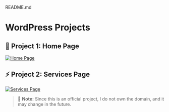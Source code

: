 README.md
# WordPress Projects 

## 🚀 Project 1: Home Page  
[![Home Page](https://raw.githubusercontent.com/Ishant2608/Wordpress-Project/refs/heads/main/Jicama%20Cafe%20and%20Desserts.jpg)](https://qzy.104.myftpupload.com/)

## ⚡ Project 2: Services Page  
[![Services Page](https://raw.githubusercontent.com/Ishant2608/Wordpress-Project/main/images/services.jpg)](https://temporarydomain.com/services)  

> 🔹 **Note:** Since this is an official project, I do not own the domain, and it may change in the future.  
